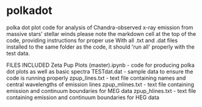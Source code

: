 # polkadot
polka dot plot code for analysis of Chandra-observed x-ray emission from massive stars' stellar winds
please note the markdown cell at the top of the code, providing instructions for proper use
With all .txt and .dat files installed to the same folder as the code, it should 'run all' properly with the test data.

FILES INCLUDED
Zeta Pup Plots (master).ipynb - code for producing polka dot plots as well as basic spectra
TESTdat.dat - sample data to ensure the code is running properly
zpup_lines.txt - text file containing names and central wavelengths of emission lines
zpup_mlines.txt - text file containing emission and continuum boundaries for MEG data
zpup_hlines.txt - text file containing emission and continuum boundaries for HEG data
